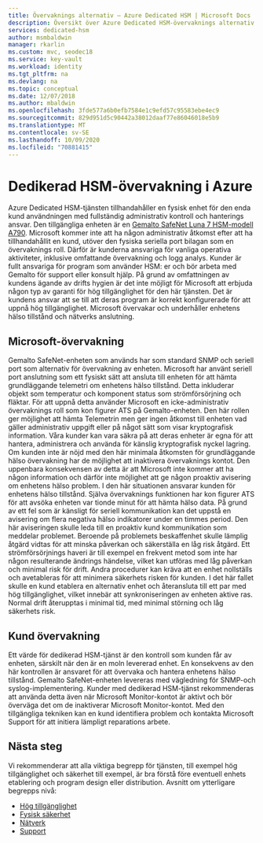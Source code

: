 ```yaml
---
title: Övervaknings alternativ – Azure Dedicated HSM | Microsoft Docs
description: Översikt över Azure Dedicated HSM-övervaknings alternativ och övervaknings ansvars områden
services: dedicated-hsm
author: msmbaldwin
manager: rkarlin
ms.custom: mvc, seodec18
ms.service: key-vault
ms.workload: identity
ms.tgt_pltfrm: na
ms.devlang: na
ms.topic: conceptual
ms.date: 12/07/2018
ms.author: mbaldwin
ms.openlocfilehash: 3fde577a6b0efb7584e1c9efd57c95583ebe4ec9
ms.sourcegitcommit: 829d951d5c90442a38012daaf77e86046018e5b9
ms.translationtype: MT
ms.contentlocale: sv-SE
ms.lasthandoff: 10/09/2020
ms.locfileid: "70881415"
---
```

# <a name="azure-dedicated-hsm-monitoring"></a>Dedikerad HSM-övervakning i Azure

Azure Dedicated HSM-tjänsten tillhandahåller en fysisk enhet för den enda kund användningen med fullständig administrativ kontroll och hanterings ansvar. Den tillgängliga enheten är en [Gemalto SafeNet Luna 7 HSM-modell A790](https://safenet.gemalto.com/data-encryption/hardware-security-modules-hsms/safenet-network-hsm/).  Microsoft kommer inte att ha någon administrativ åtkomst efter att ha tillhandahållit en kund, utöver den fysiska seriella port bilagan som en övervaknings roll. Därför är kunderna ansvariga för vanliga operativa aktiviteter, inklusive omfattande övervakning och logg analys.
Kunder är fullt ansvariga för program som använder HSM: er och bör arbeta med Gemalto för support eller konsult hjälp. På grund av omfattningen av kundens ägande av drifts hygien är det inte möjligt för Microsoft att erbjuda någon typ av garanti för hög tillgänglighet för den här tjänsten. Det är kundens ansvar att se till att deras program är korrekt konfigurerade för att uppnå hög tillgänglighet. Microsoft övervakar och underhåller enhetens hälso tillstånd och nätverks anslutning.

## <a name="microsoft-monitoring"></a>Microsoft-övervakning

Gemalto SafeNet-enheten som används har som standard SNMP och seriell port som alternativ för övervakning av enheten. Microsoft har använt seriell port anslutning som ett fysiskt sätt att ansluta till enheten för att hämta grundläggande telemetri om enhetens hälso tillstånd. Detta inkluderar objekt som temperatur och komponent status som strömförsörjning och fläktar.
För att uppnå detta använder Microsoft en icke-administrativ övervaknings roll som kon figurer ATS på Gemalto-enheten. Den här rollen ger möjlighet att hämta Telemetrin men ger ingen åtkomst till enheten vad gäller administrativ uppgift eller på något sätt som visar kryptografisk information. Våra kunder kan vara säkra på att deras enheter är egna för att hantera, administrera och använda för känslig kryptografisk nyckel lagring. Om kunden inte är nöjd med den här minimala åtkomsten för grundläggande hälso övervakning har de möjlighet att inaktivera övervaknings kontot. Den uppenbara konsekvensen av detta är att Microsoft inte kommer att ha någon information och därför inte möjlighet att ge någon proaktiv avisering om enhetens hälso problem. I den här situationen ansvarar kunden för enhetens hälso tillstånd.
Själva övervaknings funktionen har kon figurer ATS för att avsöka enheten var tionde minut för att hämta hälso data. På grund av ett fel som är känsligt för seriell kommunikation kan det uppstå en avisering om flera negativa hälso indikatorer under en timmes period. Den här aviseringen skulle leda till en proaktiv kund kommunikation som meddelar problemet.
Beroende på problemets beskaffenhet skulle lämplig åtgärd vidtas för att minska påverkan och säkerställa en låg risk åtgärd. Ett strömförsörjnings haveri är till exempel en frekvent metod som inte har någon resulterande ändrings händelse, vilket kan utföras med låg påverkan och minimal risk för drift. Andra procedurer kan kräva att en enhet nollställs och avetableras för att minimera säkerhets risken för kunden. I det här fallet skulle en kund etablera en alternativ enhet och återansluta till ett par med hög tillgänglighet, vilket innebär att synkroniseringen av enheten aktive ras. Normal drift återupptas i minimal tid, med minimal störning och låg säkerhets risk.  

## <a name="customer-monitoring"></a>Kund övervakning

Ett värde för dedikerad HSM-tjänst är den kontroll som kunden får av enheten, särskilt när den är en moln levererad enhet. En konsekvens av den här kontrollen är ansvaret för att övervaka och hantera enhetens hälso tillstånd. Gemalto SafeNet-enheten levereras med vägledning för SNMP-och syslog-implementering. Kunder med dedikerad HSM-tjänst rekommenderas att använda detta även när Microsoft Monitor-kontot är aktivt och bör överväga det om de inaktiverar Microsoft Monitor-kontot.
Med den tillgängliga tekniken kan en kund identifiera problem och kontakta Microsoft Support för att initiera lämpligt reparations arbete.

## <a name="next-steps"></a>Nästa steg

Vi rekommenderar att alla viktiga begrepp för tjänsten, till exempel hög tillgänglighet och säkerhet till exempel, är bra förstå före eventuell enhets etablering och program design eller distribution. Avsnitt om ytterligare begrepps nivå:

* [Hög tillgänglighet](high-availability.md)
* [Fysisk säkerhet](physical-security.md)
* [Nätverk](networking.md)
* [Support](supportability.md)
